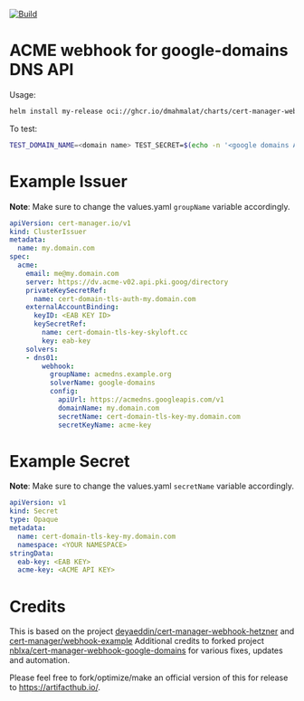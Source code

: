 [![Build](https://github.com/dmahmalat/cert-manager-webhook-google-domains/actions/workflows/publish.yml/badge.svg)](https://github.com/dmahmalat/cert-manager-webhook-google-domains/actions/workflows/publish.yml)

# ACME webhook for google-domains DNS API
Usage:
```bash
helm install my-release oci://ghcr.io/dmahmalat/charts/cert-manager-webhook-google-domains
```

To test:
```bash
TEST_DOMAIN_NAME=<domain name> TEST_SECRET=$(echo -n '<google domains ACME API Key>' | base64) make test
```

# Example Issuer
**Note**: Make sure to change the values.yaml `groupName` variable accordingly.
```yaml
apiVersion: cert-manager.io/v1
kind: ClusterIssuer
metadata:
  name: my.domain.com
spec:
  acme:
    email: me@my.domain.com
    server: https://dv.acme-v02.api.pki.goog/directory
    privateKeySecretRef:
      name: cert-domain-tls-auth-my.domain.com
    externalAccountBinding:
      keyID: <EAB KEY ID>
      keySecretRef:
        name: cert-domain-tls-key-skyloft.cc
        key: eab-key
    solvers:
    - dns01:
        webhook:
          groupName: acmedns.example.org
          solverName: google-domains
          config:
            apiUrl: https://acmedns.googleapis.com/v1
            domainName: my.domain.com
            secretName: cert-domain-tls-key-my.domain.com
            secretKeyName: acme-key
```

# Example Secret
**Note**: Make sure to change the values.yaml `secretName` variable accordingly.
```yaml
apiVersion: v1
kind: Secret
type: Opaque
metadata:
  name: cert-domain-tls-key-my.domain.com
  namespace: <YOUR NAMESPACE>
stringData:
  eab-key: <EAB KEY>
  acme-key: <ACME API KEY>
```

# Credits
This is based on the project [deyaeddin/cert-manager-webhook-hetzner](https://github.com/deyaeddin/cert-manager-webhook-hetzner) and [cert-manager/webhook-example](https://github.com/cert-manager/webhook-example)
Additional credits to forked project [nblxa/cert-manager-webhook-google-domains](https://github.com/nblxa/cert-manager-webhook-google-domains) for various fixes, updates and automation.

Please feel free to fork/optimize/make an official version of this for release to https://artifacthub.io/.
